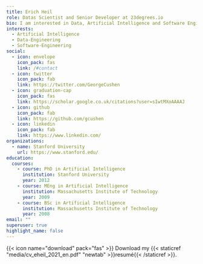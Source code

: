 ```yaml
---
title: Erich Heil
role: Datas Scientist and Senior Developer at 23degrees.io
bio: I am interested in Data, Artificial Intelligence and Software Engineering
interests:
  - Artificial Intelligence
  - Data-Engineering
  - Software-Engineering
social:
  - icon: envelope
    icon_pack: fas
    link: /#contact
  - icon: twitter
    icon_pack: fab
    link: https://twitter.com/GeorgeCushen
  - icon: graduation-cap
    icon_pack: fas
    link: https://scholar.google.co.uk/citations?user=sIwtMXoAAAAJ
  - icon: github
    icon_pack: fab
    link: https://github.com/gcushen
  - icon: linkedin
    icon_pack: fab
    link: https://www.linkedin.com/
organizations:
  - name: Stanford University
    url: https://www.stanford.edu/
education:
  courses:
    - course: PhD in Artificial Intelligence
      institution: Stanford University
      year: 2012
    - course: MEng in Artificial Intelligence
      institution: Massachusetts Institute of Technology
      year: 2009
    - course: BSc in Artificial Intelligence
      institution: Massachusetts Institute of Technology
      year: 2008
email: ""
superuser: true
highlight_name: false
---
```

{{< icon name="download" pack="fas" >}} Download my {{< staticref "media/cv_eheil_2021_en.pdf" "newtab" >}}resumé{{< /staticref >}}.